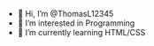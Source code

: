 - 👋 Hi, I’m @ThomasL12345
- 👀 I’m interested in Programming
- 🌱 I’m currently learning HTML/CSS

<!---
ThomasL12345/ThomasL12345 is a ✨ special ✨ repository because its `README.md` (this file) appears on your GitHub profile.
You can click the Preview link to take a look at your changes.
--->
